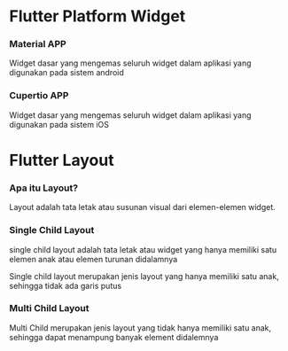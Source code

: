 # Flutter Platform Widget

### Material APP

Widget dasar yang mengemas seluruh widget dalam aplikasi yang digunakan pada sistem android

### Cupertio APP

Widget dasar yang mengemas seluruh widget dalam aplikasi yang digunakan pada sistem iOS

# Flutter Layout

### Apa itu Layout?

Layout adalah tata letak atau susunan visual dari elemen-elemen widget.

### Single Child Layout

single child layout adalah tata letak atau widget yang hanya memiliki satu elemen anak atau elemen turunan didalamnya

Single child layout merupakan jenis layout yang hanya memiliki satu anak, sehingga tidak ada garis putus

### Multi Child Layout

Multi Child merupakan jenis layout yang tidak hanya memiliki satu anak, sehingga dapat menampung banyak element didalemnya
